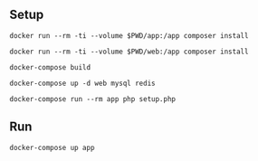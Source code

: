 ## Setup

    docker run --rm -ti --volume $PWD/app:/app composer install

    docker run --rm -ti --volume $PWD/web:/app composer install

    docker-compose build

    docker-compose up -d web mysql redis

    docker-compose run --rm app php setup.php

## Run

    docker-compose up app
